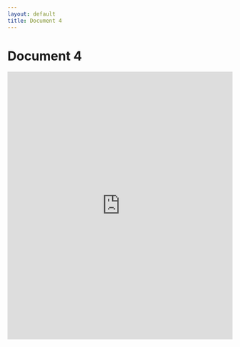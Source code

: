 ```yaml
---
layout: default
title: Document 4
---
```


# Document 4

<iframe src="https://docs.google.com/document/d/1cW82w278QfDvJz9bCbxaOzqqxHFX8_NqKqIXkG6Oizk/preview" 
        width="100%" 
        height="600" 
        style="border:none;">
</iframe>
